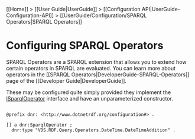 [[Home]] > [[User Guide|UserGuide]] > [[Configuration API|UserGuide-Configuration-API]] > [[UserGuide/Configuration/SPARQL Operators|SPARQL Operators]]

# Configuring SPARQL Operators 

SPARQL Operators are a SPARQL extension that allows you to extend how certain operators in SPARQL are evaluated.  You can learn more about operators in the [[SPARQL Operators|DeveloperGuide-SPARQL-Operators]] page of the [[Developer Guide|DeveloperGuide]].

These may be configured quite simply provided they implement the [ISparqlOperator](http://www.dotnetrdf.org/api/index.asp?Topic=VDS.RDF.Query.Operators.ISparqlOperator) interface and have an unparameterized constructor.

```turtle

@prefix dnr: <http://www.dotnetrdf.org/configuration#> .

[] a dnr:SparqlOperator ;
  dnr:type "VDS.RDF.Query.Operators.DateTime.DateTimeAddition" .
```